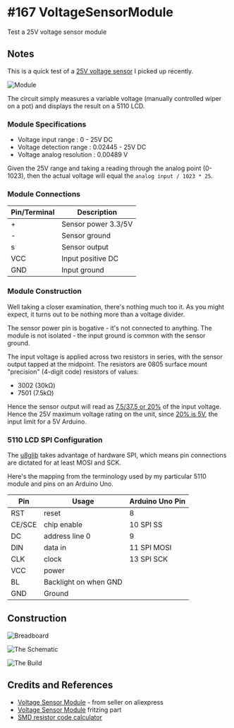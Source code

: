 # #167 VoltageSensorModule

Test a 25V voltage sensor module


## Notes

This is a quick test of a
[25V voltage sensor](https://www.aliexpress.com/item/Standard-Voltage-Sensor-Module-Test-Electronic-Bricks-For-Robot-For-Arduino/32265558651.html)
I picked up recently.

![Module](./assets/module.jpg?raw=true)

The circuit simply measures a variable voltage (manually controlled wiper on a pot) and displays the result on a 5110 LCD.


### Module Specifications

* Voltage input range : 0 - 25V DC
* Voltage detection range : 0.02445 - 25V DC
* Voltage analog resolution : 0.00489 V

Given the 25V range and taking a reading through the analog point (0-1023), then the
actual voltage will equal the `analog input / 1023 * 25`.

### Module Connections

| Pin/Terminal | Description         |
|--------------|---------------------|
| +            | Sensor power 3.3/5V |
| -            | Sensor ground       |
| s            | Sensor output       |
| VCC          | Input positive DC   |
| GND          | Input ground        |

### Module Construction

Well taking a closer examination, there's nothing much too it. As you might expect,
it turns out to be nothing more than a voltage divider.

The sensor power pin is bogative - it's not connected to anything.
The module is not isolated - the input ground is common with the sensor ground.

The input voltage is applied across two resistors in series, with the sensor output tapped at the midpoint.
The resistors are 0805 surface mount "precision" (4-digit code) resistors of values:
* 3002 (30kΩ)
* 7501 (7.5kΩ)

Hence the sensor output will read as [7.5/37.5 or 20%](https://www.wolframalpha.com/input/?i=7.5k%CE%A9%2F37.5k%CE%A9)
of the input voltage. Hence the 25V maximum voltage rating on the unit, since
[20% is 5V](https://www.wolframalpha.com/input/?i=7.5k%CE%A9%2F37.5k%CE%A9+*+25V), the input limit for a 5V Arduino.


### 5110 LCD SPI Configuration

The [u8glib](https://github.com/olikraus/u8glib) takes advantage of hardware SPI, which means
pin connections are dictated for at least MOSI and SCK.

Here's the mapping from the terminology used by my particular 5110 module and pins on an Arduino Uno.

| Pin    | Usage                 | Arduino Uno Pin |
|--------|-----------------------|-----------------|
| RST    | reset                 | 8               |
| CE/SCE | chip enable           | 10 SPI SS       |
| DC     | address line 0        | 9               |
| DIN    | data in               | 11 SPI MOSI     |
| CLK    | clock                 | 13 SPI SCK      |
| VCC    | power                 |                 |
| BL     | Backlight on when GND |                 |
| GND    | Ground                |                 |


## Construction

![Breadboard](./assets/VoltageSensorModule_bb.jpg?raw=true)

![The Schematic](./assets/VoltageSensorModule_schematic.jpg?raw=true)

![The Build](./assets/VoltageSensorModule_build.jpg?raw=true)

## Credits and References
* [Voltage Sensor Module](https://www.aliexpress.com/item/Standard-Voltage-Sensor-Module-Test-Electronic-Bricks-For-Robot-For-Arduino/32265558651.html) - from seller on aliexpress
* [Voltage Sensor Module](../../FritzingParts/VoltageSensorModule) fritzing part
* [SMD resistor code calculator](http://www.hobby-hour.com/electronics/smdcalc.php)
